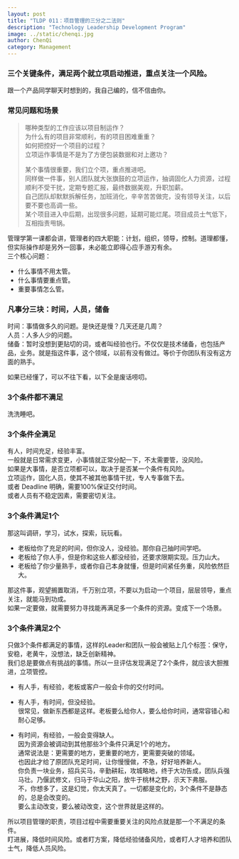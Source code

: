 ```yaml
---
layout: post
title: "TLDP 011：项目管理的三分之二法则"
description: "Technology Leadership Development Program"
image: ../static/chenqi.jpg
author: ChenQi
category: Management
---
```


### 三个关键条件，满足两个就立项启动推进，重点关注一个风险。

跟一个产品同学聊天时想到的，我自己编的，信不信由你。

### 常见问题和场景

> 哪种类型的工作应该以项目制运作？  
为什么有的项目非常顺利，有的项目困难重重？  
如何把控好一个项目的过程？  
立项运作事情是不是为了方便包装数据和对上邀功？
>
> 某个事情很重要，我们立个项，重点推进吧。  
同样做一件事，别人团队就大张旗鼓的立项运作，抽调固化人力资源，过程顺利不受干扰，定期专题汇报，最终数据美观，升职加薪。  
自己团队却默默拆解任务，加班消化，辛辛苦苦做完，没有领导关注，以后要不要也高调一些。  
某个项目进入中后期，出现很多问题，延期可能烂尾。项目成员士气低下，互相指责甩锅。

管理学第一课都会讲，管理者的四大职能：计划，组织，领导，控制。道理都懂，但实际操作却是另外一回事，未必能立即得心应手游刃有余。  
三个核心问题：

+ 什么事情不用太管。
+ 什么事情要重点管。
+ 重要事情怎么管。

### 凡事分三块：时间，人员，储备

时间：事情做多久的问题。是快还是慢？几天还是几周？  
人员：人多人少的问题。  
储备：暂时没想到更贴切的词，或者叫经验也行。不仅仅是技术储备，也包括产品，业务。就是指这件事，这个领域，以前有没有做过。等价于你团队有没有这方面的熟手。  

如果已经懂了，可以不往下看，以下全是废话唠叨。

### 3个条件都不满足

洗洗睡吧。

### 3个条件全满足

有人，时间充足，经验丰富。  
一般就是日常需求变更，小事情就正常分配一下，不太需要管，没风险。  
如果是大事情，是否立项都可以，取决于是否某一个条件有风险。  
立项运作，固化人员，使其不被其他事情干扰，专人专事做下去。  
或者 Deadline 明确，需要100%保证交付时间。  
或者人员有不稳定因素，需要密切关注。  

### 3个条件满足1个

那这叫调研，学习，试水，探索，玩玩看。  

+ 老板给你了充足的时间，但你没人，没经验。那你自己抽时间学吧。
+ 老板给了你人手，但是你和这些人都没经验，还要求限期实现。压力山大。  
+ 老板给了你少量熟手，或者你自己本身就懂，但是时间紧任务重，风险依然巨大。  

那这件事，观望搁置取消，千万别立项，不要以为启动一个项目，层层领导，重点关注，就能马到功成。  
如果一定要做，就需要努力寻找能再满足多一个条件的资源。变成下一个场景。  

### 3个条件满足2个

只做3个条件都满足的事情，这样的Leader和团队一般会被贴上几个标签：保守，安稳，老黄牛，没想法，缺乏创新精神。  
我们总是要做点有挑战的事情。所以一旦评估发现满足了2个条件，就应该大胆推进，立项管控。  

+ 有人手，有经验，老板或客户一般会卡你的交付时间。  

+ 有人手，有时间，但没经验。  
很常见，做新东西都是这样。老板要么给你人，要么给你时间，通常容错心和耐心足够。  

+ 有时间，有经验，一般会变得缺人。  
因为资源会被调动到其他那些3个条件只满足1个的地方。  
通常说法是：更需要的地方，更重要的地方，更需要突破的领域。  
也因此才给了原团队充足时间，让你慢慢做，不急，好好培养新人。  
你负责一块业务，招兵买马，辛勤耕耘，攻城略地，终于大功告成，团队兵强马壮。乃偃武修文，归马于华山之阳，放牛于桃林之野，示天下弗服。  
不，你想多了，这是幻觉，你太天真了。一切都是变化的，3个条件不是静态的，总是会改变的。  
要么主动改变，要么被动改变，这个世界就是这样的。  

所以项目管理的职责，项目过程中需要重要关注的风险点就是那一个不满足的条件。  
盯进展，降低时间风险。或者盯方案，降低经验储备风险，或者盯人才培养和团队士气，降低人员风险。  
